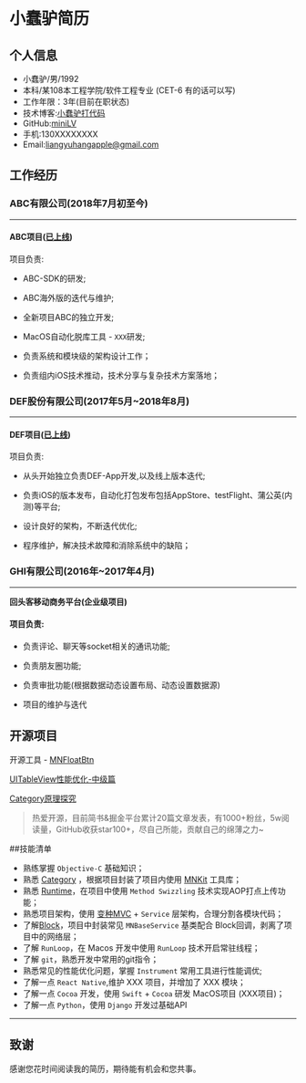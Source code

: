 # 小蠢驴简历

## 个人信息
- 小蠢驴/男/1992
- 本科/某108本工程学院/软件工程专业 (CET-6 有的话可以写)
- 工作年限：3年(目前在职状态)
- 技术博客:[小蠢驴打代码](https://minilv.github.io/)
- GitHub:[miniLV](https://github.com/miniLV/)
- 手机:130XXXXXXXX
- Email:liangyuhangapple@gmail.com



## 工作经历

### **ABC有限公司(2018年7月初至今)**

---

#### **ABC项目([已上线](放AppStore连接))**
项目负责:

 - ABC-SDK的研发;

 - ABC海外版的迭代与维护;

 - 全新项目ABC的独立开发;

 - MacOS自动化脱库工具 - `XXX`研发;

 - 负责系统和模块级的架构设计工作；

 - 负责组内iOS技术推动，技术分享与复杂技术方案落地；

   

### **DEF股份有限公司(2017年5月~2018年8月)**

---

#### **DEF项目([已上线]())**
项目负责:

 - 从头开始独⽴负责DEF-App开发,以及线上版本迭代;

 - 负责iOS的版本发布，自动化打包发布包括AppStore、testFlight、蒲公英(内测)等平台;

 - 设计良好的架构，不断迭代优化;

 - 程序维护，解决技术故障和消除系统中的缺陷；

   

### **GHI有限公司(2016年~2017年4月)**

---

**回头客移动商务平台(企业级项目)**

#### 项目负责:
 - 负责评论、聊天等socket相关的通讯功能;

 - 负责朋友圈功能;

 - 负责审批功能(根据数据动态设置布局、动态设置数据源)

 - 项目的维护与迭代

   


## 开源项目
开源工具 - [MNFloatBtn](https://github.com/miniLV/MNFloatBtn)

[UITableView性能优化-中级篇](https://juejin.im/post/5c15f6cde51d4571a15779a9)

[Category原理探究](https://juejin.im/post/5c753bc251882505d52fba5c)

> 热爱开源，目前简书&掘金平台累计20篇文章发表，有1000+粉丝，5w阅读量，GitHub收获star100+，尽自己所能，贡献自己的绵薄之力~



##技能清单

- 熟练掌握 `Objective-C` 基础知识；
- 熟悉 [Category](https://juejin.im/post/5c753bc251882505d52fba5c) ，根据项目封装了项目内使用 [MNKit](https://github.com/miniLV/MNKit) 工具库；
- 熟悉 [Runtime](https://minilv.github.io/2019/03/17/Runtime-%E6%B6%88%E6%81%AF%E6%9C%BA%E5%88%B6%E5%9C%9F%E5%91%B3%E8%AE%B2%E8%A7%A3/)，在项目中使用 `Method Swizzling` 技术实现AOP打点上传功能；
- 熟悉项目架构，使用 [变种MVC](https://github.com/miniLV/MVC-Demo) + `Service` 层架构，合理分割各模块代码；
- 了解[Block](https://minilv.github.io/2019/02/27/BlockFile/)，项目中封装常见 `MNBaseService` 基类配合 Block回调，剥离了项目中的网络层；
- 了解 `RunLoop`，在 Macos 开发中使用 `RunLoop` 技术开启常驻线程；
- 了解 `git`，熟悉开发中常用的git指令；
- 熟悉常见的性能优化问题，掌握 `Instrument` 常用工具进行性能调优;
- 了解一点 `React Native`,维护 XXX 项目，并增加了 XXX 模块；
- 了解一点 `Cocoa` 开发，使用 `Swift` + `Cocoa` 研发 MacOS项目 (XXX项目)；
- 了解一点 `Python`，使用 `Django` 开发过基础API

---

## 致谢

感谢您花时间阅读我的简历，期待能有机会和您共事。
